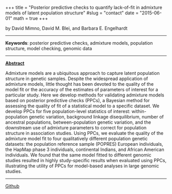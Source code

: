 +++
title = "Posterior predictive checks to quantify lack-of-fit in admixture models of latent population structure"
#slug = "contact"
date = "2015-06-01"
math = true
+++

by   David Mimno, David M. Blei, and Barbara E. Engelhardt 
___
**Keywords**: posterior predictive checks, admixture models, population structure, model checking, genomic data 
___
**[Abstract](https://doi.org/10.1073/pnas.1412301112)**

Admixture models are a ubiquitous approach to capture latent population structure in genetic samples. Despite the widespread application of admixture models, little thought has been devoted to the quality of the model fit or the accuracy of the estimates of parameters of interest for a particular study. Here we develop methods for validating admixture models based on posterior predictive checks (PPCs), a Bayesian method for assessing the quality of fit of a statistical model to a specific dataset. We develop PPCs for five population-level statistics of interest: within-population genetic variation, background linkage disequilibrium, number of ancestral populations, between-population genetic variation, and the downstream use of admixture parameters to correct for population structure in association studies. Using PPCs, we evaluate the quality of the admixture model fit to four qualitatively different population genetic datasets: the population reference sample (POPRES) European individuals, the HapMap phase 3 individuals, continental Indians, and African American individuals. We found that the same model fitted to different genomic studies resulted in highly study-specific results when evaluated using PPCs, illustrating the utility of PPCs for model-based analyses in large genomic studies.
___
[Github](http://github.com/mimno/admixture-ppc)
